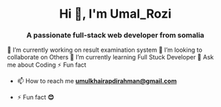 
 <h1 align="center">Hi 👋, I'm Umal_Rozi</h1>
<h3 align="center">A passionate full-stack web developer from somalia</h3>

🔭 I’m currently working on result examination system
👯 I’m looking to collaborate on Others
🌱 I’m currently learning Full Stuck Developer
💬 Ask me about Coding
⚡ Fun fact

- 📫 How to reach me **umulkhairapdirahman@gmail.com**

- ⚡ Fun fact **😊**




